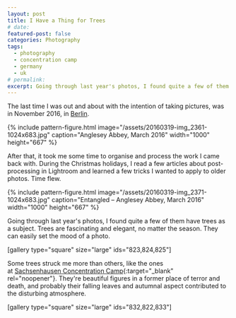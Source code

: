 ```yaml
---
layout: post
title: I Have a Thing for Trees
# date:
featured-post: false
categories: Photography
tags:
  - photography
  - concentration camp
  - germany
  - uk
# permalink:
excerpt: Going through last year's photos, I found quite a few of them have trees as a subject. Trees are fascinating and elegant, no matter the season. They can easily set the mood of a photo.
---
```


<!-- =================== CHECK THE FOLLOWING LINK! -->

The last time I was out and about with the intention of taking pictures, was in November 2016, in <a href="https://2017/01/09/the-berlin-fascination/">Berlin</a>.

{% include pattern-figure.html image="/assets/20160319-img_2361-1024x683.jpg" caption="Anglesey Abbey, March 2016" width="1000" height="667" %}

After that, it took me some time to organise and process the work I came back with. During the Christmas holidays, I read a few articles about post-processing in Lightroom and learned a few tricks I wanted to apply to older photos. Time flew.

{% include pattern-figure.html image="/assets/20160319-img_2371-1024x683.jpg" caption="Entangled – Anglesey Abbey, March 2016" width="1000" height="667" %}

Going through last year's photos, I found quite a few of them have trees as a subject. Trees are fascinating and elegant, no matter the season. They can easily set the mood of a photo.

<!-- =================== CHECK THE FOLLOWING GALLERY! -->

[gallery type="square" size="large" ids="823,824,825"]

Some trees struck me more than others, like the ones at [Sachsenhausen Concentration Camp](http://www.stiftung-bg.de/gums/en/){:target="_blank" rel="noopener"}. They're beautiful figures in a former place of terror and death, and probably their falling leaves and autumnal aspect contributed to the disturbing atmosphere.

<!-- =================== CHECK THE FOLLOWING GALLERY! -->

[gallery type="square" size="large" ids="832,822,833"]